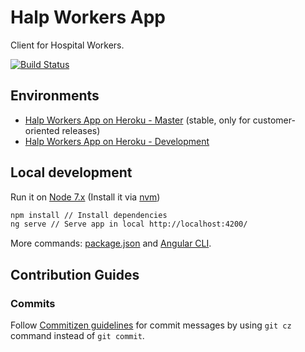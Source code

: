 # Halp Workers App
Client for Hospital Workers.

[![Build Status](https://travis-ci.org/halp-project/halp-workers-app.svg?branch=dev)](https://travis-ci.org/halp-project/halp-workers-app)

## Environments
- [Halp Workers App on Heroku - Master](https://halp-workers-app.herokuapp.com/) (stable, only for customer-oriented releases)
- [Halp Workers App on Heroku - Development](https://halp-workers-app-staging.herokuapp.com)

## Local development

Run it on [Node 7.x](https://nodejs.org/es/) (Install it via [nvm](https://github.com/creationix/nvm))
```bash
npm install // Install dependencies 
ng serve // Serve app in local http://localhost:4200/ 
```

More commands: [package.json](https://github.com/halp-project/halp-workers-app/blob/dev/package.json) and [Angular CLI](https://cli.angular.io/).

## Contribution Guides
### Commits
Follow [Commitizen guidelines](https://github.com/commitizen/cz-cli) for commit messages by using `git cz` command instead of `git commit`.
